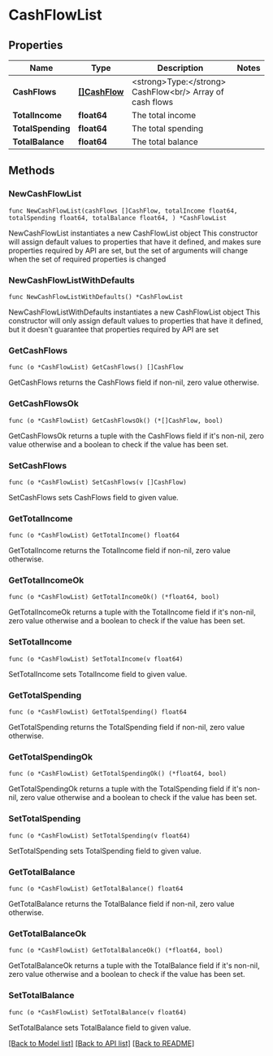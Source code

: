 # CashFlowList

## Properties

Name | Type | Description | Notes
------------ | ------------- | ------------- | -------------
**CashFlows** | [**[]CashFlow**](CashFlow.md) | &lt;strong&gt;Type:&lt;/strong&gt; CashFlow&lt;br/&gt; Array of cash flows | 
**TotalIncome** | **float64** | The total income | 
**TotalSpending** | **float64** | The total spending | 
**TotalBalance** | **float64** | The total balance | 

## Methods

### NewCashFlowList

`func NewCashFlowList(cashFlows []CashFlow, totalIncome float64, totalSpending float64, totalBalance float64, ) *CashFlowList`

NewCashFlowList instantiates a new CashFlowList object
This constructor will assign default values to properties that have it defined,
and makes sure properties required by API are set, but the set of arguments
will change when the set of required properties is changed

### NewCashFlowListWithDefaults

`func NewCashFlowListWithDefaults() *CashFlowList`

NewCashFlowListWithDefaults instantiates a new CashFlowList object
This constructor will only assign default values to properties that have it defined,
but it doesn't guarantee that properties required by API are set

### GetCashFlows

`func (o *CashFlowList) GetCashFlows() []CashFlow`

GetCashFlows returns the CashFlows field if non-nil, zero value otherwise.

### GetCashFlowsOk

`func (o *CashFlowList) GetCashFlowsOk() (*[]CashFlow, bool)`

GetCashFlowsOk returns a tuple with the CashFlows field if it's non-nil, zero value otherwise
and a boolean to check if the value has been set.

### SetCashFlows

`func (o *CashFlowList) SetCashFlows(v []CashFlow)`

SetCashFlows sets CashFlows field to given value.


### GetTotalIncome

`func (o *CashFlowList) GetTotalIncome() float64`

GetTotalIncome returns the TotalIncome field if non-nil, zero value otherwise.

### GetTotalIncomeOk

`func (o *CashFlowList) GetTotalIncomeOk() (*float64, bool)`

GetTotalIncomeOk returns a tuple with the TotalIncome field if it's non-nil, zero value otherwise
and a boolean to check if the value has been set.

### SetTotalIncome

`func (o *CashFlowList) SetTotalIncome(v float64)`

SetTotalIncome sets TotalIncome field to given value.


### GetTotalSpending

`func (o *CashFlowList) GetTotalSpending() float64`

GetTotalSpending returns the TotalSpending field if non-nil, zero value otherwise.

### GetTotalSpendingOk

`func (o *CashFlowList) GetTotalSpendingOk() (*float64, bool)`

GetTotalSpendingOk returns a tuple with the TotalSpending field if it's non-nil, zero value otherwise
and a boolean to check if the value has been set.

### SetTotalSpending

`func (o *CashFlowList) SetTotalSpending(v float64)`

SetTotalSpending sets TotalSpending field to given value.


### GetTotalBalance

`func (o *CashFlowList) GetTotalBalance() float64`

GetTotalBalance returns the TotalBalance field if non-nil, zero value otherwise.

### GetTotalBalanceOk

`func (o *CashFlowList) GetTotalBalanceOk() (*float64, bool)`

GetTotalBalanceOk returns a tuple with the TotalBalance field if it's non-nil, zero value otherwise
and a boolean to check if the value has been set.

### SetTotalBalance

`func (o *CashFlowList) SetTotalBalance(v float64)`

SetTotalBalance sets TotalBalance field to given value.



[[Back to Model list]](../README.md#documentation-for-models) [[Back to API list]](../README.md#documentation-for-api-endpoints) [[Back to README]](../README.md)


